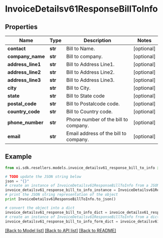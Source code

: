 # InvoiceDetailsv61ResponseBillToInfo


## Properties

Name | Type | Description | Notes
------------ | ------------- | ------------- | -------------
**contact** | **str** | Bill to Name. | [optional] 
**company_name** | **str** | Bill to company. | [optional] 
**address_line1** | **str** | Bill to Address Line1. | [optional] 
**address_line2** | **str** | Bill to Address Line2. | [optional] 
**address_line3** | **str** | Bill to Address Line3. | [optional] 
**city** | **str** | Bill to City. | [optional] 
**state** | **str** | Bill to State code | [optional] 
**postal_code** | **str** | Bill to Postalcode code. | [optional] 
**country_code** | **str** | Bill to Country code. | [optional] 
**phone_number** | **str** | Phone number of the bill to company. | [optional] 
**email** | **str** | Email address of the bill to company. | [optional] 

## Example

```python
from xi.sdk.resellers.models.invoice_detailsv61_response_bill_to_info import InvoiceDetailsv61ResponseBillToInfo

# TODO update the JSON string below
json = "{}"
# create an instance of InvoiceDetailsv61ResponseBillToInfo from a JSON string
invoice_detailsv61_response_bill_to_info_instance = InvoiceDetailsv61ResponseBillToInfo.from_json(json)
# print the JSON string representation of the object
print InvoiceDetailsv61ResponseBillToInfo.to_json()

# convert the object into a dict
invoice_detailsv61_response_bill_to_info_dict = invoice_detailsv61_response_bill_to_info_instance.to_dict()
# create an instance of InvoiceDetailsv61ResponseBillToInfo from a dict
invoice_detailsv61_response_bill_to_info_form_dict = invoice_detailsv61_response_bill_to_info.from_dict(invoice_detailsv61_response_bill_to_info_dict)
```
[[Back to Model list]](../README.md#documentation-for-models) [[Back to API list]](../README.md#documentation-for-api-endpoints) [[Back to README]](../README.md)


